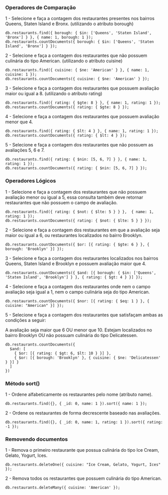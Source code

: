 ### Operadores de Comparação

1 - Selecione e faça a contagem dos restaurantes presentes nos bairros Queens, Staten Island e Bronx. (utilizando o atributo borough)
```
db.restaurants.find({ borough: { $in: ['Queens', 'Staten Island', 'Bronx'] } }, { name: 1, borough: 1 });
db.restaurants.countDocuments({ borough: { $in: ['Queens', 'Staten Island', 'Bronx'] } });
```

2 - Selecione e faça a contagem dos restaurantes que não possuem culinária do tipo American. (utilizando o atributo cuisine)
```
db.restaurants.find({ cuisine: { $ne: 'American' } }, { name: 1, cuisine: 1 });
db.restaurants.countDocuments({ cuisine: { $ne: 'American' } });
```

3 - Selecione e faça a contagem dos restaurantes que possuem avaliação maior ou igual a 8. (utilizando o atributo rating)
```
db.restaurants.find({ rating: { $gte: 8 } }, { name: 1, rating: 1 });
db.restaurants.countDocuments({ rating: { $gte: 8 } });
```

4 - Selecione e faça a contagem dos restaurantes que possuem avaliação menor que 4.
```
db.restaurants.find({ rating: { $lt: 4 } }, { name: 1, rating: 1 });
db.restaurants.countDocuments({ rating: { $lt: 4 } });
```

5 - Selecione e faça a contagem dos restaurantes que não possuem as avaliações 5, 6 e 7.
```
db.restaurants.find({ rating: { $nin: [5, 6, 7] } }, { name: 1, rating: 1 });
db.restaurants.countDocuments({ rating: { $nin: [5, 6, 7] } });
```

### Operadores Lógicos

1 - Selecione e faça a contagem dos restaurantes que não possuem avaliação menor ou igual a 5, essa consulta também deve retornar restaurantes que não possuem o campo de avaliação.
```
db.restaurants.find({ rating: { $not: { $lte: 5 } } },  { name: 1, rating: 1 });
db.restaurants.countDocuments({ rating: { $not: { $lte: 5 } } });
```

2 - Selecione e faça a contagem dos restaurantes em que a avaliação seja maior ou igual a 6, ou restaurantes localizados no bairro Brooklyn.
```
db.restaurants.countDocuments({ $or: [{ rating: { $gte: 6 } }, { borough: 'Brooklyn' }] });
```

3 - Selecione e faça a contagem dos restaurantes localizados nos bairros Queens, Staten Island e Brooklyn e possuem avaliação maior que 4.
```
db.restaurants.countDocuments({ $and: [{ borough: { $in: ['Queens', 'Staten Island', 'Brooklyn'] } }, { rating: { $gt: 4 } }] });

```

4 - Selecione e faça a contagem dos restaurantes onde nem o campo avaliação seja igual a 1, nem o campo culinária seja do tipo American.
```
db.restaurants.countDocuments({ $nor: [{ rating: { $eq: 1 } }, { cuisine: "American" }] });
```

5 - Selecione e faça a contagem dos restaurantes que satisfaçam ambas as condições a seguir:

  A avaliação seja maior que 6 OU menor que 10.
  Estejam localizados no bairro Brooklyn OU não possuam culinária do tipo Delicatessen.
```
db.restaurants.countDocuments({
  $and: [
    { $or: [{ rating: { $gt: 6, $lt: 10 } }] },
    { $or: [{ borough: 'Brooklyn' }, { cuisine: { $ne: 'Delicatessen' } }] }
  ] 
})
```

### Método sort()

1 - Ordene alfabeticamente os restaurantes pelo nome (atributo name).
```
db.restaurants.find({}, { _id: 0, name: 1 }).sort({ name: 1 });
```

2 - Ordene os restaurantes de forma decrescente baseado nas avaliações.
```
db.restaurants.find({}, { _id: 0, name: 1, rating: 1 }).sort({ rating: -1 });
```

### Removendo documentos

1 - Remova o primeiro restaurante que possua culinária do tipo Ice Cream, Gelato, Yogurt, Ices.
```
db.restaurants.deleteOne({ cuisine: "Ice Cream, Gelato, Yogurt, Ices" });
```
2 - Remova todos os restaurantes que possuem culinária do tipo American.
```
db.restaurants.deleteMany({ cuisine: 'American' });
```
